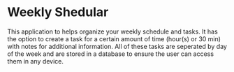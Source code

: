 # Weekly Shedular

This application to helps organize your weekly schedule and tasks. It has the option to create a task for a certain amount of time (hour(s) or 30 min) with notes for additional information. All of these tasks are seperated by day of the week and are stored in a database to ensure the user can access them in any device.  
